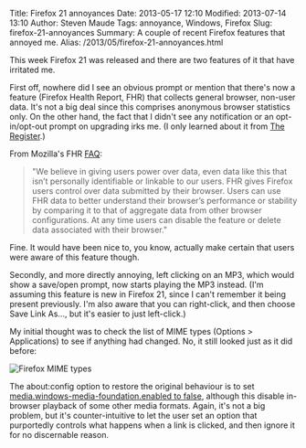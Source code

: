 Title: Firefox 21 annoyances
Date: 2013-05-17 12:10
Modified: 2013-07-14 13:10
Author: Steven Maude
Tags: annoyance, Windows, Firefox
Slug: firefox-21-annoyances
Summary: A couple of recent Firefox features that annoyed me.
Alias: /2013/05/firefox-21-annoyances.html

This week Firefox 21 was released
and there are two features of it that have irritated me.

First off, nowhere did I see an
obvious prompt or mention that there's now a feature (Firefox Health
Report, FHR) that collects general browser, non-user data. It's not a
big deal since this comprises anonymous browser statistics only. On the
other hand, the fact that I didn't see any notification or an
opt-in/opt-out prompt on upgrading irks me.
(I only learned about it from
[The
Register](http://www.theregister.co.uk/2013/05/15/firefox_21_health_report/).)

From Mozilla's FHR [FAQ](http://blog.mozilla.org/metrics/fhr-faq/):

> "We believe in giving users
> power over data, even data like this that isn’t personally identifiable
> or linkable to our users. FHR gives Firefox users control over data
> submitted by their browser. Users can use FHR data to better understand
> their browser’s performance or stability by comparing it to that of
> aggregate data from other browser configurations. At any time users can
> disable the feature or delete data associated with their browser."

Fine. It would have been nice to,
you know, actually make certain that users were aware of this feature
though.

Secondly, and more directly annoying, left clicking on an MP3, which
would show a save/open prompt, now starts playing the MP3 instead. (I'm
assuming this feature is new in Firefox 21, since I can't remember it
being present previously. I'm also aware that you can right-click, and
then choose Save Link As..., but it's easier to just left-click.)

My initial thought was to check the list of MIME types (Options \>
Applications) to see if anything had changed. No, it still looked just
as it did before:

<img class="article-image" src="{filename}/images/2013/Firefox_MIME_types.png" alt="Firefox MIME types">

The about:config option to restore the original behaviour is to set
[media.windows-media-foundation.enabled to
false](http://forums.mozillazine.org/viewtopic.php?f=23&t=2698835),
although this disable in-browser playback of some other media formats.
Again, it's not a big problem, but it's counter-intuitive to let the
user set an option that purportedly controls what happens when a link is
clicked, and then ignore it for no discernable reason.
